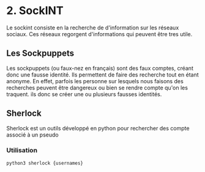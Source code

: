 # 2. SockINT

Le sockint consiste en la recherche de d'information sur les réseaux sociaux. Ces réseaux regorgent d'informations qui peuvent être tres utile.

## Les Sockpuppets

Les sockpuppets (ou faux-nez en français) sont des faux comptes, créant donc une fausse identité. Ils permettent de faire des recherche tout en étant anonyme. En effet, parfois les personne sur lesquels nous faisons des recherches peuvent être dangereux ou bien se rendre compte qu'on les traquent. ils donc se créer une ou plusieurs fausses identités.

## Sherlock

Sherlock est un outils développé en python pour rechercher des compte associé à un pseudo

### Utilisation
```bash
python3 sherlock {usernames}
```
